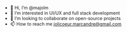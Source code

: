 - 👋 Hi, I’m @majolm
- 👀 I’m interested in UI/UX and full stack development
- 💞️ I’m looking to collaborate on open-source projects
- 📫 How to reach me jolicoeur.marcandre@gmail.com
